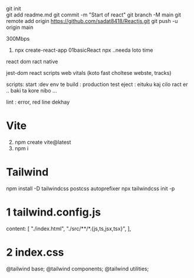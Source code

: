 git init  
git add readme.md 
git commit -m "Start of react"
git branch -M main
git remote add origin https://github.com/sadat8418/Reactjs.git
git push -u origin main

300Mbps
1. npx create-react-app 01basicReact
npx ..needa loto time

react dom 
ract native

jest-dom
react scripts
web vitals (koto fast choltese webste, tracks)

scripts:
start :dev env te 
build : production
test
eject : eituku kaj cilo ract er .. baki ta kore nibo ...

lint : error, red line dekhay 

#   Vite
2. npm create vite@latest
3. npm i

#   Tailwind
npm install -D tailwindcss postcss autoprefixer
npx tailwindcss init -p
# 1 tailwind.config.js
 content: [
    "./index.html",
    "./src/**/*.{js,ts,jsx,tsx}",
  ],
# 2 index.css
@tailwind base;
@tailwind components;
@tailwind utilities;